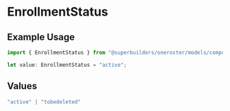 # EnrollmentStatus

## Example Usage

```typescript
import { EnrollmentStatus } from "@superbuilders/oneroster/models/components";

let value: EnrollmentStatus = "active";
```

## Values

```typescript
"active" | "tobedeleted"
```